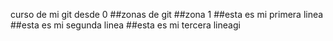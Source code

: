 curso de mi git desde 0
##zonas de git
##zona 1
##esta es mi primera linea
##esta es mi segunda linea
##esta es mi tercera lineagi